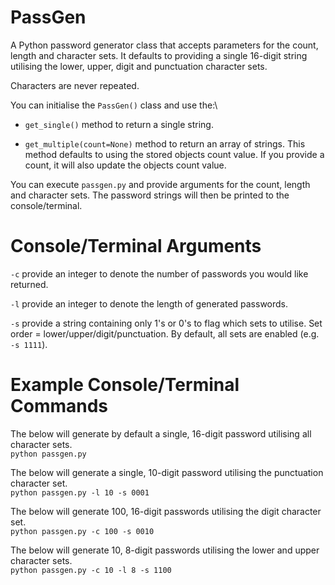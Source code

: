 # PassGen
A Python password generator class that accepts parameters for the count, length and character sets.
It defaults to providing a single 16-digit string utilising the lower, upper, digit and punctuation character sets.



Characters are never repeated.

You can initialise the `PassGen()` class and use the:\
* `get_single()` method to return a single string.

* `get_multiple(count=None)` method to return an array of strings. This method defaults to using the stored objects count value. If you provide a count, it will also update the objects count value.

You can execute `passgen.py` and provide arguments for the count, length and character sets. The password strings will then be printed to the console/terminal.

# Console/Terminal Arguments
`-c` provide an integer to denote the number of passwords you would like returned.

`-l` provide an integer to denote the length of generated passwords.

`-s` provide a string containing only 1's or 0's to flag which sets to utilise. Set order = lower/upper/digit/punctuation. By default, all sets are enabled (e.g. `-s 1111`).

# Example Console/Terminal Commands
The below will generate by default a single, 16-digit password utilising all character sets.\
`python passgen.py`
  
The below will generate a single, 10-digit password utilising the punctuation character set.\
`python passgen.py -l 10 -s 0001`
  
The below will generate 100, 16-digit passwords utilising the digit character set.\
`python passgen.py -c 100 -s 0010`
  
The below will generate 10, 8-digit passwords utilising the lower and upper character sets.\
`python passgen.py -c 10 -l 8 -s 1100`
